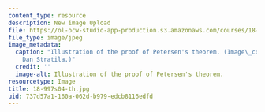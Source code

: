 ```yaml
---
content_type: resource
description: New image Upload
file: https://ol-ocw-studio-app-production.s3.amazonaws.com/courses/18-997-topics-in-combinatorial-optimization-spring-2004/737d57a1160a062db979edcb8116edfd_18-997s04-th.jpg
file_type: image/jpeg
image_metadata:
  caption: "Illustration of the proof of Petersen's theorem. (Image\_courtesy of\_\
    Dan Stratila.)"
  credit: ''
  image-alt: Illustration of the proof of Petersen's theorem.
resourcetype: Image
title: 18-997s04-th.jpg
uid: 737d57a1-160a-062d-b979-edcb8116edfd
---
```

